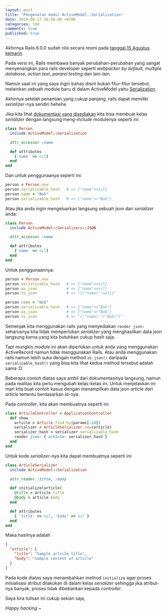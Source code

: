```yaml
---
layout: post
title: "Pengenalan modul ActiveModel::Serialization"
date: 2019-08-17 16:58:00 +0700
categories: tdd
comments: true
published: true
---
```


Akhirnya Rails 6.0.0 sudah rilis secara resmi pada [tanggal 15 Agustus kemarin](https://weblog.rubyonrails.org/2019/8/15/Rails-6-0-final-release/).

Pada versi ini, Rails membawa banyak perubahan-perubahan yang sangat menyenangkan para rails developer seperti *webpacker by default*, *multiple database*, *action text*, *pararel testing* dan lain-lain.

Namun saat ini yang saya ingin bahas disini bukan fitur-fitur tersebut, melainkan sebuah module baru di dalam ActiveModel yaitu [Serialization](https://api.rubyonrails.org/classes/ActiveModel/Serialization.html).

Akhirnya setelah penantian yang cukup panjang, rails dapat memiliki *serializer*-nya sendiri hehehe

Jika kita lihat [dokumentasi yang disediakan](https://api.rubyonrails.org/classes/ActiveModel/Serialization.html) kita bisa membuat kelas *serializer* dengan langsung meng-*include* modulenya seperti ini:

```rb
class Person
  include ActiveModel::Serialization

  attr_accessor :name

  def attributes
    {'name' => nil}
  end
end
```

Dan untuk penggunaanya seperti ini:

```rb
person = Person.new
person.serializable_hash   # => {"name"=>nil}
person.name = "Bob"
person.serializable_hash   # => {"name"=>"Bob"}
```

Atau jika anda ingin mengeluarkan langsung sebuah json dari *serializer* anda:

```rb
class Person
  include ActiveModel::Serializers::JSON

  attr_accessor :name

  def attributes
    {'name' => nil}
  end
end
```

Untuk penggunaannya:

```rb
person = Person.new
person.serializable_hash   # => {"name"=>nil}
person.as_json             # => {"name"=>nil}
person.to_json             # => "{\"name\":null}"

person.name = "Bob"
person.serializable_hash   # => {"name"=>"Bob"}
person.as_json             # => {"name"=>"Bob"}
person.to_json             # => "{\"name\":\"Bob\"}"
```

Semenjak kita menggunakan rails yang menyediakan `render json:` seharusnya kita tidak memperlukan *serializer* yang menghasilkan data json langsung karna yang kita butuhkan cukup *hash* saja.

Tapi mungkin *module* ini akan diperlukan untuk anda yang menggunakan ActiveRecord namun tidak menggunakan Rails. Atau anda menggunakan rails namun lebih suka dengan method `as_json()` daripada `serializable_hash()` yang bisa kita lihat kedua method tersebut adalah sama :D.

Beberapa contoh diatas saya ambil dari dokumentasinya langsung, namun pada realitas kita perlu mengubah kelas-kelas ini. Untuk menjelaskan ini mari kita buat contoh kasus dengan menampilkan data json *article* dari *article* tertentu berdasarkan id-nya.

Pada *controller*, kita akan membuatnya seperti ini:

```rb
class ArticleController < ApplicationController
  def show
    article = Article.find_by(params[:id])
    serializer = ArticleSerializer.new(article)
    serializer_hash = serializer.serializable_hash
    render json: { article: serializer_hash }
  end
end
```

Untuk kode *serializer*-nya kita dapat membuatnya seperti ini:

```rb
class ArticleSerializer
  include ActiveModel::Serialization

  attr_reader :title, :body

  def initialize(article)
    @title = article.title
    @body = article.body
  end

  def attributes
    { 'title' => nil, 'body' => nil }
  end
end
```

Maka hasilnya adalah

```json
{
  "article": {
    "title": "Sample article title",
    "body": "Sample content of article"
  }
}
```

Pada kode diatas saya menambahkan method `initialize` agar proses inisialisasi atribut dilakukan di dalam kelas *serializer* sehingga jika atribut-nya banyak, proses tidak dibebankan kepada *controller*.

Saya kira tulisan ini cukup sekian saja,

*Happy hacking ~*